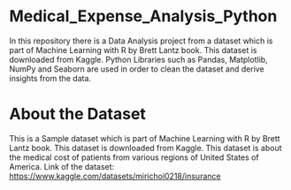 # Medical_Expense_Analysis_Python
In this repository there is a Data Analysis project from a dataset which is part of Machine Learning with R by Brett Lantz book. This dataset is downloaded from Kaggle. Python Libraries such as Pandas, Matplotlib, NumPy and Seaborn are used in order to clean the dataset and derive insights from the data.

# About the Dataset
This is a Sample dataset which is part of Machine Learning with R by Brett Lantz book. This dataset is downloaded from Kaggle. This dataset is about the medical cost of patients from various regions of United States of America.
Link of the dataset: https://www.kaggle.com/datasets/mirichoi0218/insurance

